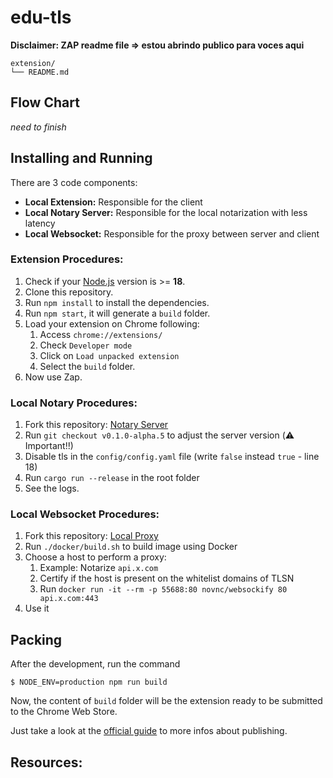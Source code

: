 # edu-tls

**Disclaimer: ZAP readme file => estou abrindo publico para voces aqui**

```
extension/
└── README.md
```

## Flow Chart

_need to finish_

## Installing and Running

There are 3 code components:

- **Local Extension:** Responsible for the client
- **Local Notary Server:** Responsible for the local notarization with less latency
- **Local Websocket:** Responsible for the proxy between server and client

### Extension Procedures:

1. Check if your [Node.js](https://nodejs.org/) version is >= **18**.
2. Clone this repository.
3. Run `npm install` to install the dependencies.
4. Run `npm start`, it will generate a `build` folder.
5. Load your extension on Chrome following:
   1. Access `chrome://extensions/`
   2. Check `Developer mode`
   3. Click on `Load unpacked extension`
   4. Select the `build` folder.
6. Now use Zap.

### Local Notary Procedures:

1. Fork this repository: [Notary Server](https://github.com/tlsnotary/tlsn)
2. Run `git checkout v0.1.0-alpha.5` to adjust the server version (⚠️ Important!!)
3. Disable tls in the `config/config.yaml` file (write `false` instead `true` - line 18)
4. Run `cargo run --release` in the root folder
5. See the logs.

### Local Websocket Procedures:

1. Fork this repository: [Local Proxy](https://github.com/novnc/websockify)
2. Run `./docker/build.sh` to build image using Docker
3. Choose a host to perform a proxy:
   1. Example: Notarize `api.x.com`
   2. Certify if the host is present on the whitelist domains of TLSN
   3. Run `docker run -it --rm -p 55688:80 novnc/websockify 80 api.x.com:443`
5. Use it

## Packing

After the development, run the command

```
$ NODE_ENV=production npm run build
```

Now, the content of `build` folder will be the extension ready to be submitted to the Chrome Web Store. 

Just take a look at the [official guide](https://developer.chrome.com/webstore/publish) to more infos about publishing.

## Resources:

